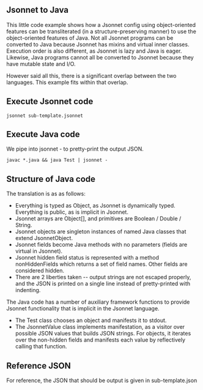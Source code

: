 Jsonnet to Java
---------------

This little code example shows how a Jsonnet config using object-oriented features can be
transliterated (in a structure-preserving manner) to use the object-oriented features of Java.  Not
all Jsonnet programs can be converted to Java because Jsonnet has mixins and virtual inner classes.
Execution order is also different, as Jsonnet is lazy and Java is eager.  Likewise, Java programs
cannot all be converted to Jsonnet because they have mutable state and I/O.

However said all this, there is a significant overlap between the two languages.  This example fits
within that overlap.


Execute Jsonnet code
--------------------

```
jsonnet sub-template.jsonnet
```


Execute Java code
-----------------

We pipe into jsonnet - to pretty-print the output JSON.

```
javac *.java && java Test | jsonnet -
```


Structure of Java code
----------------------

The translation is as as follows:

* Everything is typed as Object, as Jsonnet is dynamically typed.  Everything is public, as is implicit in Jsonnet.
* Jsonnet arrays are Object[], and primitives are Boolean / Double / String.
* Jsonnet objects are singleton instances of named Java classes that extend JsonnetObject.
* Jsonnet fields become Java methods with no parameters (fields are virtual in Jsonnet).
* Jsonnet hidden field status is represented with a method nonHiddenFields which returns a set of
  field names.  Other fields are considered hidden.
* There are 2 liberties taken -- output strings are not escaped properly, and the JSON is printed on
  a single line instead of pretty-printed with indenting.

The Java code has a number of auxiliary framework functions to provide Jsonnet functionality that is
implicit in the Jsonnet language.

* The Test class chooses an object and manifests it to stdout.
* The JsonnetValue class implements manifestation, as a visitor over possible JSON values that
  builds JSON strings.  For objects, it iterates over the non-hidden fields and manifests each value
  by reflectively calling that function.


Reference JSON
--------------

For reference, the JSON that should be output is given in sub-template.json
